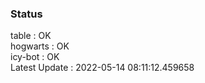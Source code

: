 ### Status


table : OK  
hogwarts : OK  
icy-bot : OK  
Latest Update : 2022-05-14 08:11:12.459658
